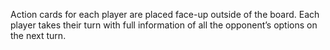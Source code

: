 Action cards for each player are placed face-up outside of the board. Each player takes their turn with full information of all the opponent’s options on the next turn.